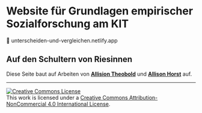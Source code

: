 # Website für Grundlagen empirischer Sozialforschung am KIT

🔗 unterscheiden-und-vergleichen.netlify.app

## Auf den Schultern von Riesinnen

Diese Seite baut auf Arbeiten von [**Allision Theobold**](https://statistics.calpoly.edu/allison-theobold) und [**Allison Horst**](https://allisonhorst.com) auf.

<hr> 

<a rel="license" href="http://creativecommons.org/licenses/by-nc/4.0/"><img alt="Creative Commons License" style="border-width:0" src="https://i.creativecommons.org/l/by-nc/4.0/88x31.png" /></a><br />This work is licensed under a <a rel="license" href="http://creativecommons.org/licenses/by-nc/4.0/">Creative Commons Attribution-NonCommercial 4.0 International License</a>.
